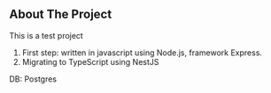 ## About The Project

This is a test project

1. First step: written in javascript using Node.js, framework Express.
2. Migrating to TypeScript using NestJS

DB: Postgres

